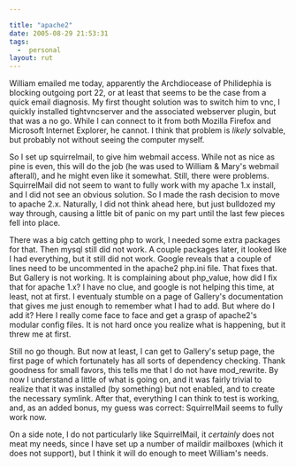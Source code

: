 ```yaml
---

title: "apache2"
date: 2005-08-29 21:53:31
tags:
  -  personal
layout: rut
---
```


William emailed me today, apparently the Archdiocease of Philidephia is blocking outgoing port 22, or at least that seems to be the case from a quick email diagnosis.   My first thought solution was to switch him to vnc, I quickly installed tightvncserver and the associated webserver plugin, but that was a no go.  While I can connect to it from both Mozilla Firefox and Microsoft Internet Explorer, he cannot.  I think that problem is <em>likely</em> solvable, but probably not without seeing the computer myself. 

So I set up squirrelmail, to give him webmail access.  While not as nice as pine is even, this will do the job (he was used to William & Mary's webmail afterall), and he might even like it somewhat.  Still, there were problems.  SquirrelMail did not seem to want to fully work with my apache 1.x install, and I did not see an obvious solution.  So I made the rash decision to move to apache 2.x.  Naturally, I did not think ahead here, but just bulldozed my way through, causing a little bit of panic on my part until the last few pieces fell into place.

There was a big catch getting php to work, I needed some extra packages for that.  Then mysql still did not work.  A couple packages later, it looked like I had everything, but it still did not work.  Google reveals that a couple of lines need to be uncommented in the apache2 php.ini file.   That fixes that.   But Gallery is not working.  It is complaining about php_value, how did I fix that for apache 1.x?  I have no clue, and google is not helping this time, at least, not at first.  I eventualy stumble on a page of Gallery's documentation that gives me just enough to remember what I had to add.  But where do I add it?  Here I really come face to face and get a grasp of apache2's modular config files.  It is not hard once you realize what is happening, but it threw me at first.  

Still no go though.  But now at least, I can get to Gallery's setup page, the first page of which fortunately has all sorts of dependency checking.  Thank goodness for small favors, this tells me that I do not have mod_rewrite.  By now I understand a little of what is going on, and it was fairly trivial to realize that it was installed (by something) but not enabled, and to create the necessary symlink.   After that, everything I can think to test is working, and, as an added bonus, my guess was correct: SquirrelMail seems to fully work now.

On a side note, I do not particularly like SquirrelMail, it <em>certainly</em> does not meat my needs, since I have set up a number of maildir mailboxes (which it does not support), but I think it will do enough to meet William's needs.

